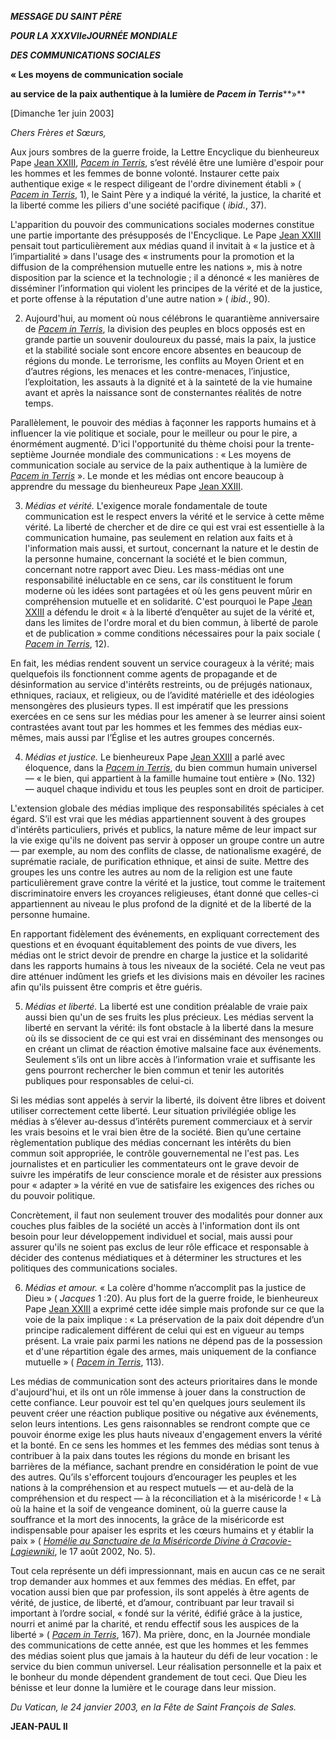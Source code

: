 ***MESSAGE DU SAINT PÈRE***

***POUR LA XXXVIIe******JOURNÉE MONDIALE***

***DES COMMUNICATIONS SOCIALES***

**« Les moyens de communication sociale**

**au service de la paix authentique à la lumière de *Pacem in Terris*****»**

[Dimanche 1er juin 2003]

*Chers Frères et Sœurs,*

Aux jours sombres de la guerre froide, la Lettre Encyclique du bienheureux Pape [Jean XXIII](/content/john-xxiii/fr.html), *[Pacem in Terris](/content/john-xxiii/fr/encyclicals/documents/hf_j-xxiii_enc_11041963_pacem.html)*, s’est révélé être une lumière d'espoir pour les hommes et les femmes de bonne volonté. Instaurer cette paix authentique exige « le respect diligeant de l'ordre divinement établi » ( *[Pacem in Terris](/content/john-xxiii/fr/encyclicals/documents/hf_j-xxiii_enc_11041963_pacem.html)*, 1), le Saint Père y a indiqué la vérité, la justice, la charité et la liberté comme les piliers d'une société pacifique ( *ibid.*, 37).

L'apparition du pouvoir des communications sociales modernes constitue une partie importante des présupposés de l'Encyclique. Le Pape [Jean XXIII](/content/john-xxiii/fr.html) pensait tout particulièrement aux médias quand il invitait à « la justice et à l’impartialité » dans l'usage des « instruments pour la promotion et la diffusion de la compréhension mutuelle entre les nations », mis à notre disposition par la science et la technologie ; il a dénoncé « les manières de disséminer l’information qui violent les principes de la vérité et de la justice, et porte offense à la réputation d'une autre nation » ( *ibid*., 90).

2. Aujourd'hui, au moment où nous célébrons le quarantième anniversaire de *[Pacem in Terris](/content/john-xxiii/fr/encyclicals/documents/hf_j-xxiii_enc_11041963_pacem.html)*, la division des peuples en blocs opposés est en grande partie un souvenir douloureux du passé, mais la paix, la justice et la stabilité sociale sont encore encore absentes en beaucoup de régions du monde. Le terrorisme, les conflits au Moyen Orient et en d’autres régions, les menaces et les contre-menaces, l’injustice, l’exploitation, les assauts à la dignité et à la sainteté de la vie humaine avant et après la naissance sont de consternantes réalités de notre temps.

Parallèlement, le pouvoir des médias à façonner les rapports humains et à influencer la vie politique et sociale, pour le meilleur ou pour le pire, a énormément augmenté. D'ici l'opportunité du thème choisi pour la trente-septième Journée mondiale des communications : « Les moyens de communication sociale au service de la paix authentique à la lumière de *[Pacem in Terris](/content/john-xxiii/fr/encyclicals/documents/hf_j-xxiii_enc_11041963_pacem.html)* ». Le monde et les médias ont encore beaucoup à apprendre du message du bienheureux Pape [Jean XXIII](/content/john-xxiii/fr.html).

3. *Médias et vérité.* L'exigence morale fondamentale de toute communication est le respect envers la vérité et le service à cette même vérité. La liberté de chercher et de dire ce qui est vrai est essentielle à la communication humaine, pas seulement en relation aux faits et à l'information mais aussi, et surtout, concernant la nature et le destin de la personne humaine, concernant la société et le bien commun, concernant notre rapport avec Dieu. Les mass-médias ont une responsabilité inéluctable en ce sens, car ils constituent le forum moderne où les idées sont partagées et où les gens peuvent mûrir en compréhension mutuelle et en solidarité. C'est pourquoi le Pape [Jean XXIII](/content/john-xxiii/fr.html) a défendu le droit « à la liberté d’enquêter au sujet de la vérité et, dans les limites de l'ordre moral et du bien commun, à liberté de parole et de publication » comme conditions nécessaires pour la paix sociale ( *[Pacem in Terris](/content/john-xxiii/fr/encyclicals/documents/hf_j-xxiii_enc_11041963_pacem.html)*, 12).

En fait, les médias rendent souvent un service courageux à la vérité; mais quelquefois ils fonctionnent comme agents de propagande et de désinformation au service d'intérêts restreints, ou de préjugés nationaux, ethniques, raciaux, et religieux, ou de l’avidité matérielle et des idéologies mensongères des plusieurs types. Il est impératif que les pressions exercées en ce sens sur les médias pour les amener à se leurrer ainsi soient contrastées avant tout par les hommes et les femmes des médias eux-mêmes, mais aussi par l’Église et les autres groupes concernés.

4. *Médias et justice.* Le bienheureux Pape [Jean XXIII](/content/john-xxiii/fr.html) a parlé avec éloquence, dans la *[Pacem in Terris](/content/john-xxiii/fr/encyclicals/documents/hf_j-xxiii_enc_11041963_pacem.html)*, du bien commun humain universel — « le bien, qui appartient à la famille humaine tout entière » (No. 132) — auquel chaque individu et tous les peuples sont en droit de participer.

L'extension globale des médias implique des responsabilités spéciales à cet égard. S’il est vrai que les médias appartiennent souvent à des groupes d'intérêts particuliers, privés et publics, la nature même de leur impact sur la vie exige qu'ils ne doivent pas servir à opposer un groupe contre un autre — par exemple, au nom des conflits de classe, de nationalisme exagéré, de suprématie raciale, de purification ethnique, et ainsi de suite. Mettre des groupes les uns contre les autres au nom de la religion est une faute particulièrement grave contre la vérité et la justice, tout comme le traitement discriminatoire envers les croyances religieuses, étant donné que celles-ci appartiennent au niveau le plus profond de la dignité et de la liberté de la personne humaine.

En rapportant fidèlement des événements, en expliquant correctement des questions et en évoquant équitablement des points de vue divers, les médias ont le strict devoir de prendre en charge la justice et la solidarité dans les rapports humains à tous les niveaux de la société. Cela ne veut pas dire atténuer indûment les griefs et les divisions mais en dévoiler les racines afin qu'ils puissent être compris et être guéris.

5. *Médias et liberté.* La liberté est une condition préalable de vraie paix aussi bien qu'un de ses fruits les plus précieux. Les médias servent la liberté en servant la vérité: ils font obstacle à la liberté dans la mesure où ils se dissocient de ce qui est vrai en disséminant des mensonges ou en créant un climat de réaction émotive malsaine face aux événements. Seulement s’ils ont un libre accès à l’information vraie et suffisante les gens pourront rechercher le bien commun et tenir les autorités publiques pour responsables de celui-ci.

Si les médias sont appelés à servir la liberté, ils doivent être libres et doivent utiliser correctement cette liberté. Leur situation privilégiée oblige les médias à s’élever au-dessus d’intérêts purement commerciaux et à servir les vrais besoins et le vrai bien être de la société. Bien qu’une certaine règlementation publique des médias concernant les intérêts du bien commun soit appropriée, le contrôle gouvernemental ne l'est pas. Les journalistes et en particulier les commentateurs ont le grave devoir de suivre les impératifs de leur conscience morale et de résister aux pressions pour « adapter » la vérité en vue de satisfaire les exigences des riches ou du pouvoir politique.

Concrètement, il faut non seulement trouver des modalités pour donner aux couches plus faibles de la société un accès à l'information dont ils ont besoin pour leur développement individuel et social, mais aussi pour assurer qu'ils ne soient pas exclus de leur rôle efficace et responsable à décider des contenus médiatiques et à déterminer les structures et les politiques des communications sociales.

6. *Médias et amour.* « La colère d'homme n’accomplit pas la justice de Dieu » ( *Jacques* 1 :20). Au plus fort de la guerre froide, le bienheureux Pape [Jean XXIII](/content/john-xxiii/fr.html) a exprimé cette idée simple mais profonde sur ce que la voie de la paix implique : « La préservation de la paix doit dépendre d’un principe radicalement différent de celui qui est en vigueur au temps présent. La vraie paix parmi les nations ne dépend pas de la possession et d'une répartition égale des armes, mais uniquement de la confiance mutuelle » ( *[Pacem in Terris](/content/john-xxiii/fr/encyclicals/documents/hf_j-xxiii_enc_11041963_pacem.html)*, 113).

Les médias de communication sont des acteurs prioritaires dans le monde d'aujourd'hui, et ils ont un rôle immense à jouer dans la construction de cette confiance. Leur pouvoir est tel qu'en quelques jours seulement ils peuvent créer une réaction publique positive ou négative aux événements, selon leurs intentions. Les gens raisonnables se rendront compte que ce pouvoir énorme exige les plus hauts niveaux d'engagement envers la vérité et la bonté. En ce sens les hommes et les femmes des médias sont tenus à contribuer à la paix dans toutes les régions du monde en brisant les barrières de la méfiance, sachant prendre en considération le point de vue des autres. Qu’ils s'efforcent toujours d’encourager les peuples et les nations à la compréhension et au respect mutuels — et au-delà de la compréhension et du respect — à la réconciliation et à la miséricorde ! « Là où la haine et la soif de vengeance dominent, où la guerre cause la souffrance et la mort des innocents, la grâce de la miséricorde est indispensable pour apaiser les esprits et les cœurs humains et y établir la paix » ( *[Homélie au Sanctuaire de la Miséricorde Divine à Cracovie-Lagiewniki](/content/john-paul-ii/fr/homilies/2002/documents/hf_jp-ii_hom_20020817_shrine-divine-mercy.html)*, le 17 août 2002, No. 5).

Tout cela représente un défi impressionnant, mais en aucun cas ce ne serait trop demander aux hommes et aux femmes des médias. En effet, par vocation aussi bien que par profession, ils sont appelés à être agents de vérité, de justice, de liberté, et d’amour, contribuant par leur travail si important à l’ordre social, « fondé sur la vérité, édifié grâce à la justice, nourri et animé par la charité, et rendu effectif sous les auspices de la liberté » ( *[Pacem in Terris](/content/john-xxiii/fr/encyclicals/documents/hf_j-xxiii_enc_11041963_pacem.html)*, 167). Ma prière, donc, en la Journée mondiale des communications de cette année, est que les hommes et les femmes des médias soient plus que jamais à la hauteur du défi de leur vocation : le service du bien commun universel. Leur réalisation personnelle et la paix et le bonheur du monde dépendent grandement de tout ceci. Que Dieu les bénisse et leur donne la lumière et le courage dans leur mission.

*Du Vatican, le 24 janvier 2003, en la Fête de Saint François de Sales.*

**JEAN-PAUL II**